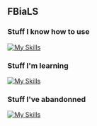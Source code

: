 ## FBiaLS
### Stuff I know how to use
[![My Skills](https://skillicons.dev/icons?i=py,html,vscode,replit,discord)](https://skillicons.dev)
### Stuff I'm learning
[![My Skills](https://skillicons.dev/icons?i=cpp,cmake,github,git)](https://skillicons.dev)
### Stuff I've abandonned
[![My Skills](https://skillicons.dev/icons?i=blender)](https://skillicons.dev)
<!--
**FBiaLS/FBiaLS** is a ✨ _special_ ✨ repository because its `README.md` (this file) appears on your GitHub profile.

Here are some ideas to get you started:

- 🔭 I’m currently working on ...
- 🌱 I’m currently learning ...
- 👯 I’m looking to collaborate on ...
- 🤔 I’m looking for help with ...
- 💬 Ask me about ...
- 📫 How to reach me: ...
- 😄 Pronouns: ...
- ⚡ Fun fact: ...
-->
